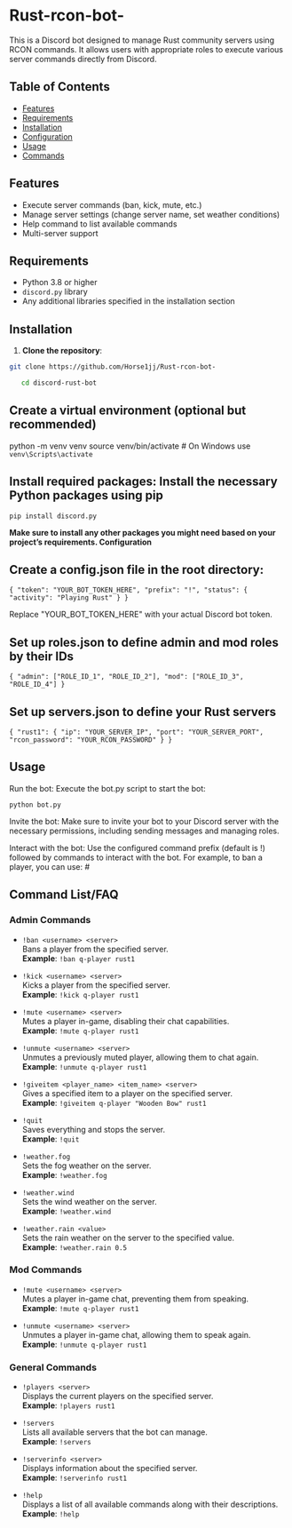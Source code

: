 # Rust-rcon-bot-

This is a Discord bot designed to manage Rust community servers using RCON commands. It allows users with appropriate roles to execute various server commands directly from Discord.

## Table of Contents

- [Features](#features)
- [Requirements](#requirements)
- [Installation](#installation)
- [Configuration](#configuration)
- [Usage](#usage)
- [Commands](#commands)

## Features

- Execute server commands (ban, kick, mute, etc.)
- Manage server settings (change server name, set weather conditions)
- Help command to list available commands
- Multi-server support

## Requirements

- Python 3.8 or higher
- `discord.py` library
- Any additional libraries specified in the installation section

## Installation

1. **Clone the repository**:

```bash
git clone https://github.com/Horse1jj/Rust-rcon-bot-

   cd discord-rust-bot

```
   
## Create a virtual environment (optional but recommended)


python -m venv venv
source venv/bin/activate  # On Windows use `venv\Scripts\activate`

## Install required packages: Install the necessary Python packages using pip


`pip install discord.py`

**Make sure to install any other packages you might need based on your project’s requirements.
Configuration**

## Create a config.json file in the root directory:
`
{
    "token": "YOUR_BOT_TOKEN_HERE",
    "prefix": "!",
    "status": {
        "activity": "Playing Rust"
    }
}
` 

Replace "YOUR_BOT_TOKEN_HERE" with your actual Discord bot token.

## Set up roles.json to define admin and mod roles by their IDs 


`
{
    "admin": ["ROLE_ID_1", "ROLE_ID_2"],
    "mod": ["ROLE_ID_3", "ROLE_ID_4"]
}
`

## Set up servers.json to define your Rust servers


`
{
    "rust1": {
        "ip": "YOUR_SERVER_IP",
        "port": "YOUR_SERVER_PORT",
        "rcon_password": "YOUR_RCON_PASSWORD"
    }
}
`

## Usage

Run the bot: Execute the bot.py script to start the bot:


`python bot.py`

Invite the bot: Make sure to invite your bot to your Discord server with the necessary permissions, including sending messages and managing roles.

Interact with the bot: Use the configured command prefix (default is !) followed by commands to interact with the bot. For example, to ban a player, you can use: #


## Command List/FAQ

### Admin Commands
- `!ban <username> <server>`  
  Bans a player from the specified server.  
  **Example**: `!ban q-player rust1`

- `!kick <username> <server>`  
  Kicks a player from the specified server.  
  **Example**: `!kick q-player rust1`

- `!mute <username> <server>`  
  Mutes a player in-game, disabling their chat capabilities.  
  **Example**: `!mute q-player rust1`

- `!unmute <username> <server>`  
  Unmutes a previously muted player, allowing them to chat again.  
  **Example**: `!unmute q-player rust1`

- `!giveitem <player_name> <item_name> <server>`  
  Gives a specified item to a player on the specified server.  
  **Example**: `!giveitem q-player "Wooden Bow" rust1`

- `!quit`  
  Saves everything and stops the server.  
  **Example**: `!quit`

- `!weather.fog`  
  Sets the fog weather on the server.  
  **Example**: `!weather.fog`

- `!weather.wind`  
  Sets the wind weather on the server.  
  **Example**: `!weather.wind`

- `!weather.rain <value>`  
  Sets the rain weather on the server to the specified value.  
  **Example**: `!weather.rain 0.5`

### Mod Commands
- `!mute <username> <server>`  
  Mutes a player in-game chat, preventing them from speaking.  
  **Example**: `!mute q-player rust1`

- `!unmute <username> <server>`  
  Unmutes a player in-game chat, allowing them to speak again.  
  **Example**: `!unmute q-player rust1`

### General Commands
- `!players <server>`  
  Displays the current players on the specified server.  
  **Example**: `!players rust1`

- `!servers`  
  Lists all available servers that the bot can manage.  
  **Example**: `!servers`

- `!serverinfo <server>`  
  Displays information about the specified server.  
  **Example**: `!serverinfo rust1`

- `!help`  
  Displays a list of all available commands along with their descriptions.  
  **Example**: `!help`


